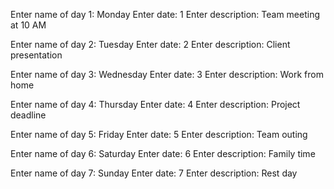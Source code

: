 Enter name of day 1: Monday
Enter date: 1
Enter description: Team meeting at 10 AM

Enter name of day 2: Tuesday
Enter date: 2
Enter description: Client presentation

Enter name of day 3: Wednesday
Enter date: 3
Enter description: Work from home

Enter name of day 4: Thursday
Enter date: 4
Enter description: Project deadline

Enter name of day 5: Friday
Enter date: 5
Enter description: Team outing

Enter name of day 6: Saturday
Enter date: 6
Enter description: Family time

Enter name of day 7: Sunday
Enter date: 7
Enter description: Rest day
